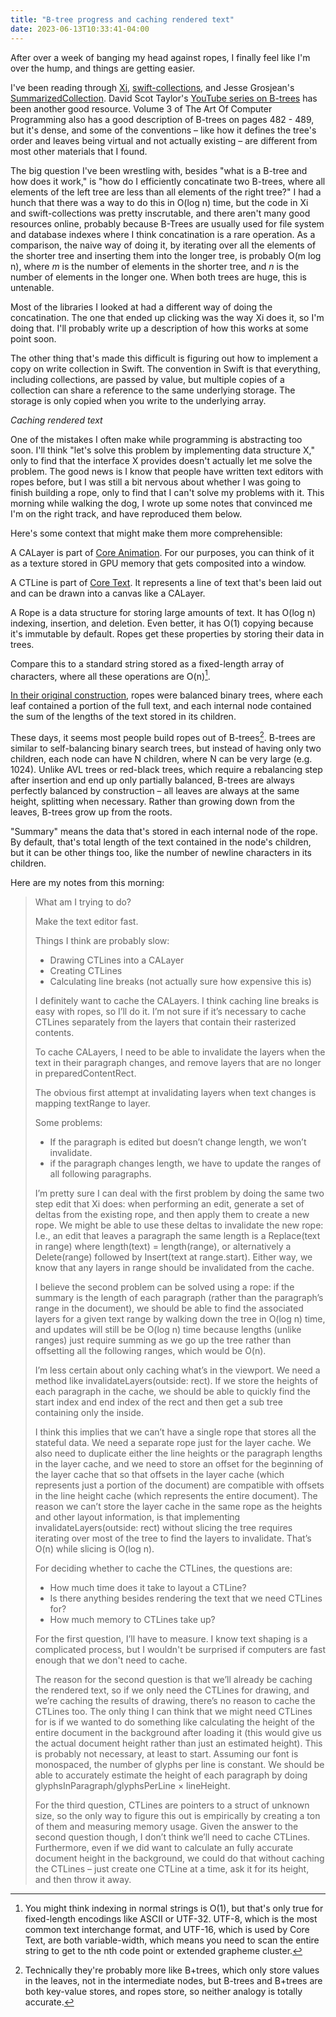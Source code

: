 ```yaml
---
title: "B-tree progress and caching rendered text"
date: 2023-06-13T10:33:41-04:00
---
```


After over a week of banging my head against ropes, I finally feel like I'm over the hump, and things are getting easier.

I've been reading through [Xi](https://github.com/xi-editor/xi-editor/tree/master/rust/rope), [swift-collections](https://github.com/apple/swift-collections/tree/main/Sources/RopeModule), and Jesse Grosjean's [SummarizedCollection](https://github.com/jessegrosjean/SummarizedCollection). David Scot Taylor's [YouTube series on B-trees](https://www.youtube.com/watch?v=I22wEC1tTGo) has been another good resource. Volume 3 of The Art Of Computer Programming also has a good description of B-trees on pages 482 - 489, but it's dense, and some of the conventions – like how it defines the tree's order and leaves being virtual and not actually existing – are different from most other materials that I found.

The big question I've been wrestling with, besides "what is a B-tree and how does it work," is "how do I efficiently concatinate two B-trees, where all elements of the left tree are less than all elements of the right tree?" I had a hunch that there was a way to do this in O(log n) time, but the code in Xi and swift-collections was pretty inscrutable, and there aren't many good resources online, probably because B-Trees are usually used for file system and database indexes where I think concatination is a rare operation. As a comparison, the naive way of doing it, by iterating over all the elements of the shorter tree and inserting them into the longer tree, is probably O(m log n), where *m* is the number of elements in the shorter tree, and *n* is the number of elements in the longer one. When both trees are huge, this is untenable.

Most of the libraries I looked at had a different way of doing the concatination. The one that ended up clicking was the way Xi does it, so I'm doing that. I'll probably write up a description of how this works at some point soon.

The other thing that's made this difficult is figuring out how to implement a copy on write collection in Swift. The convention in Swift is that everything, including collections, are passed by value, but multiple copies of a collection can share a reference to the same underlying storage. The storage is only copied when you write to the underlying array.

*Caching rendered text*

One of the mistakes I often make while programming is abstracting too soon. I'll think "let's solve this problem by implementing data structure X," only to find that the interface X provides doesn't actually let me solve the problem. The good news is I know that people have written text editors with ropes before, but I was still a bit nervous about whether I was going to finish building a rope, only to find that I can't solve my problems with it. This morning while walking the dog, I wrote up some notes that convinced me I'm on the right track, and have reproduced them below.

Here's some context that might make them more comprehensible:

A CALayer is part of [Core Animation](https://developer.apple.com/documentation/quartzcore). For our purposes, you can think of it as a texture stored in GPU memory that gets composited into a window.

A CTLine is part of [Core Text](https://developer.apple.com/documentation/coretext). It represents a line of text that's been laid out and can be drawn into a canvas like a CALayer.

A Rope is a data structure for storing large amounts of text. It has O(log n) indexing, insertion, and deletion. Even better, it has O(1) copying because it's immutable by default. Ropes get these properties by storing their data in trees.

Compare this to a standard string stored as a fixed-length array of characters, where all these operations are O(n)[^1].

[In their original construction](https://www.cs.tufts.edu/comp/150FP/archive/hans-boehm/ropes.pdf), ropes were balanced binary trees, where each leaf contained a portion of the full text, and each internal node contained the sum of the lengths of the text stored in its children.

These days, it seems most people build ropes out of B-trees[^2]. B-trees are similar to self-balancing binary search trees, but instead of having only two children, each node can have N children, where N can be very large (e.g. 1024). Unlike AVL trees or red-black trees, which require a  rebalancing step after insertion and end up only partially balanced, B-trees are always perfectly balanced by construction – all leaves are always at the same height, splitting when necessary. Rather than growing down from the leaves, B-trees grow up from the roots.

"Summary" means the data that's stored in each internal node of the rope. By default, that's total length of the text contained in the node's children, but it can be other things too, like the number of newline characters in its children.

Here are my notes from this morning:

> What am I trying to do?
>
> Make the text editor fast.
>
> Things I think are probably slow:
>
> - Drawing CTLines into a CALayer
> - Creating CTLines
> - Calculating line breaks (not actually sure how expensive this is)
>
> I definitely want to cache the CALayers. I think caching line breaks is easy with ropes, so I’ll do it. I’m not sure if it’s necessary to cache CTLines separately from the layers that contain their rasterized contents.
>
> To cache CALayers, I need to be able to invalidate the layers when the text in their paragraph changes, and remove layers that are no longer in preparedContentRect.
>
> The obvious first attempt at invalidating layers when text changes is mapping textRange to layer.
>
> Some problems:
>
> - If the paragraph is edited but doesn’t change length, we won’t invalidate.
> - if the paragraph changes length, we have to update the ranges of all following paragraphs.
>
> I’m pretty sure I can deal with the first problem by doing the same two step edit that Xi does: when performing an edit, generate a set of deltas from the existing rope, and then apply them to create a new rope. We might be able to use these deltas to invalidate the new rope: I.e., an edit that leaves a paragraph the same length is a Replace(text in range) where length(text) = length(range), or alternatively a Delete(range) followed by Insert(text at range.start). Either way, we know that any layers in range should be invalidated from the cache.
>
> I believe the second problem can be solved using a rope: if the summary is the length of each paragraph (rather than the paragraph’s range in the document), we should be able to find the associated layers for a given text range by walking down the tree in O(log n) time, and updates will still be be O(log n) time because lengths (unlike ranges) just require summing as we go up the tree rather than offsetting all the following ranges, which would be O(n).
>
> I’m less certain about only caching what’s in the viewport. We need a method like invalidateLayers(outside: rect). If we store the heights of each paragraph in the cache, we should be able to quickly find the start index and end index of the rect and then get a sub tree containing only the inside.
>
> I think this implies that we can’t have a single rope that stores all the stateful data. We need a separate rope just for the layer cache. We also need to duplicate either the line heights or the paragraph lengths in the layer cache, and we need to store an offset for the beginning of the layer cache that so that offsets in the layer cache (which represents just a portion of the document) are compatible with offsets in the line height cache (which represents the entire document). The reason we can’t store the layer cache in the same rope as the heights and other layout information, is that implementing invalidateLayers(outside: rect) without slicing the tree requires iterating over most of the tree to find the layers to invalidate. That’s O(n) while slicing is O(log n).
>
> For deciding whether to cache the CTLines, the questions are:
>
> - How much time does it take to layout a CTLine?
> - Is there anything besides rendering the text that we need CTLines for?
> - How much memory to CTLines take up?
>
> For the first question, I’ll have to measure. I know text shaping is a complicated process, but I wouldn't be surprised if computers are fast enough that we don't need to cache.
>
> The reason for the second question is that we’ll already be caching the rendered text, so if we only need the CTLines for drawing, and we’re caching the results of drawing, there’s no reason to cache the CTLines too. The only thing I can think that we might need CTLines for is if we wanted to do something like calculating the height of the entire document in the background after loading it (this would give us the actual document height rather than just an estimated height). This is probably not necessary, at least to start. Assuming our font is monospaced, the number of glyphs per line is constant. We should be able to accurately estimate the height of each paragraph by doing glyphsInParagraph/glyphsPerLine × lineHeight.
>
> For the third question, CTLines are pointers to a struct of unknown size, so the only way to figure this out is empirically by creating a ton of them and measuring memory usage. Given the answer to the second question though, I don’t think we’ll need to cache CTLines. Furthermore, even if we did want to calculate an fully accurate document height in the background, we could do that without caching the CTLines – just create one CTLine at a time, ask it for its height, and then throw it away.

[^1]: You might think indexing in normal strings is O(1), but that's only true for fixed-length encodings like ASCII or UTF-32. UTF-8, which is the most common text interchange format, and UTF-16, which is used by Core Text, are both variable-width, which means you need to scan the entire string to get to the nth code point or extended grapheme cluster.

[^2]: Technically they're probably more like B+trees, which only store values in the leaves, not in the intermediate nodes, but B-trees and B+trees are both key-value stores, and ropes store, so neither analogy is totally accurate.
